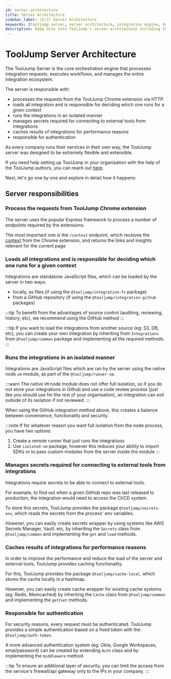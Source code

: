 ```yaml
---
id: server-architecture
title: Server Architecture
sidebar_label: (2/2) Server Architecture
keywords: [tooljump server, server architecture, integration engine, developer tool server, self-hosted]
description: Deep dive into ToolJump's server architecture including the integration engine, workflow processing, and how it orchestrates developer tool connections.
---
```


# ToolJump Server Architecture

The ToolJump Server is the core orchestration engine that processes integration requests, executes workflows, and manages the entire integration ecosystem.

The server is responsible with:
* processes the requests from the ToolJump Chrome extension via HTTP
* loads all integration and is responsible for deciding which one runs for a given context
* runs the integrations in an isolated manner
* manages secrets required for connecting to external tools from integrations
* caches results of integrations for performance reasons
* responsible for authentication

As every company runs their services in their own way, the ToolJump server was designed to be extremely flexible and extensible.

If you need help setting up ToolJump in your organisation with the help of the ToolJump authors, you can reach out [here](./implement).

Next, let's go one by one and explore in detail how it happens:

## Server responsibilities

### Process the requests from ToolJump Chrome extension

The server uses the popular Express framework to process a number of endpoints required by the extensions.

The most important one is the `/context` endpoint, which receives the [context](./core-concepts) from the Chrome extension, and returns the links and insights relevant for the current page

### Loads all integrations and is responsible for deciding which one runs for a given context

Integrations are standalone JavaScript files, which can be loaded by the server in two ways:
* locally, as files (if using the `@tooljump/integration-fs` package)
* from a GitHub repository (if using the `@tooljump/integration-github` packages)

:::tip
To benefit from the advantages of source control (auditing, reviewing, history, etc), we recommend using the GitHub method
:::

:::tip
If you want to load the integrations from another source (eg: S3, DB, etc), you can create your own integration by inheriting from `Integrations` from `@tooljump/common` package and implementing all the required methods.
:::

### Runs the integrations in an isolated manner

Integrations are JavaScript files which are ran by the server using the native node `vm` module, as part of the `@tooljump/runner-vm`.

:::warn
The native `VM` node module does not offer full isolation, so if you do not store your integrations in Github and use a code review process (just like you should use for the rest of your organisation), an integration can exit outside of its isolation if not reviewed.
:::

When using the GitHub integration method above, this creates a balance between convenience, functionality and security.

:::note
If for whatever reason you want full isolation from the node process, you have two options:
1. Create a remote runner that just runs the integrations
2. Use `isolated-vm` package, however this reduces your ability to import SDKs or to pass custom modules from the server inside the module
:::

### Manages secrets required for connecting to external tools from integrations

Integrations require secrets to be able to connect to external tools.

For example, to find out when a given GitHub repo was last released to production, the integration would need to access the CI/CD system.

To store this secrets, ToolJump provides the package `@tooljump/secrets-env`, which reads the secrets from the process' env variables.

However, you can easily create secrets wrapper by using systems like AWS Secrets Manager, Vault, etc, by inheriting the `Secrets` class from `@tooljump/common` and implementing the `get` and `load` methods.

### Caches results of integrations for performance reasons

In order to improve the performance and reduce the load of the server and external tools, ToolJump provides caching functionality.

For this, ToolJump provides the package `@tooljump/cache-local`, which stores the cache locally in a hashmap.

However, you can easily create cache wrapper for existing cache systems (eg: Redis, Memcached) by inheriting the `Cache` class from `@tooljump/common` and implementing the `get`/`set` methods.

### Responsible for authentication

For security reasons, every request must be authenticated. ToolJump provides a simple authentication based on a fixed token with the `@tooljump/auth-token`.

A more advanced authentication system (eg: Okta, Google Workspaces, emai/password) can be created by extending `Auth` class and by implementing the `middleware` method.

:::tip
To ensure an additional layer of security, you can limit the access from the service's firewall/api gateway only to the IPs in your company.
:::
